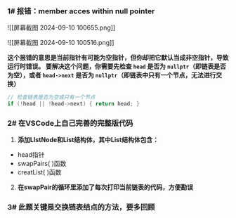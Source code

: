 ### 1# 报错：member acces within null pointer

![[屏幕截图 2024-09-10 100655.png]]

![[屏幕截图 2024-09-10 100516.png]]

**这个报错的意思是当前指针有可能为空指针，但你却把它默认当成非空指针，导致运行时错误。 要解决这个问题，你需要先检查 `head` 是否为 `nullptr`（即链表是否为空），或者 `head->next` 是否为 `nullptr`（即链表中只有一个节点，无法进行交换）**

```cpp
// 检查链表是否为空或只有一个节点 
if (!head || !head->next) { return head; }
```


### 2# 在VSCode上自己完善的完整版代码

 1. **添加LIstNode和List结构体，其中List结构体包含：**
- head指针
- swapPairs( )函数
- creatList( )函数

2. **在swapPair的循环里添加了每次打印当前链表的代码，方便勘误**

### 3# 此题关键是交换链表结点的方法，要多回顾

